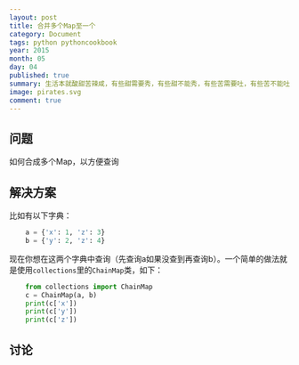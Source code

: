 ```yaml
---
layout: post
title: 合并多个Map至一个
category: Document
tags: python pythoncookbook
year: 2015
month: 05
day: 04
published: true
summary: 生活本就酸甜苦辣咸，有些甜需要秀，有些甜不能秀，有些苦需要吐，有些苦不能吐……
image: pirates.svg
comment: true
---
```


## 问题

如何合成多个Map，以方便查询

## 解决方案

比如有以下字典：

```python
    a = {'x': 1, 'z': 3}
    b = {'y': 2, 'z': 4}
```

现在你想在这两个字典中查询（先查询a如果没查到再查询b）。一个简单的做法就是使用`collections`里的`ChainMap`类，如下：

```python
    from collections import ChainMap
    c = ChainMap(a, b)
    print(c['x'])
    print(c['y'])
    print(c['z'])
```

## 讨论
